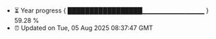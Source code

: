 - ⏳ Year progress { █████████████████▁▁▁▁▁▁▁▁▁▁▁▁▁ } 59.28 %
- ⏰ Updated on Tue, 05 Aug 2025 08:37:47 GMT

